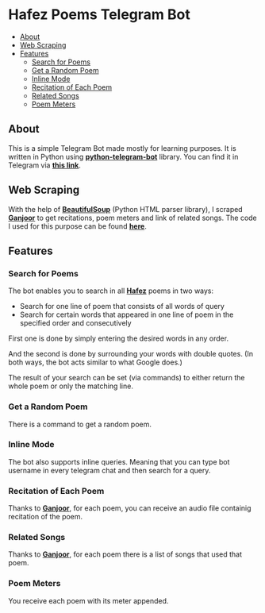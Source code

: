 
# Hafez Poems Telegram Bot

- [About](#about)
- [Web Scraping](#web-scraping)
- [Features](#features)
  - [Search for Poems](#search-for-poems)
  - [Get a Random Poem](#get-a-random-poem)
  - [Inline Mode](#inline-mode)
  - [Recitation of Each Poem](#recitation-of-each-poem)
  - [Related Songs](#related-songs)
  - [Poem Meters](#poem-meters)

## About
This is a simple Telegram Bot made mostly for learning purposes.
It is written in Python using **[python-telegram-bot](https://github.com/python-telegram-bot/python-telegram-bot)** library. You can find it in Telegram via **[this link](https://t.me/hafez_poems_bot)**.

## Web Scraping
With the help of **[BeautifulSoup](https://www.crummy.com/software/BeautifulSoup/bs4/doc/)** (Python HTML parser library), I scraped **[Ganjoor](ganjoor.net)** to get recitations, poem meters and link of related songs.
The code I used for this purpose can be found **[here](ganjoor_scraping)**.

## Features

### Search for Poems
The bot enables you to search in all **[Hafez](https://en.wikipedia.org/wiki/Hafez)** poems in two ways:
- Search for one line of poem that consists of all words of query
- Search for certain words that appeared in one line of poem in the specified order and consecutively

First one is done by simply entering the desired words in any order.

And the second is done by surrounding your words with double quotes. (In both ways, the bot acts similar to what Google does.)

The result of your search can be set (via commands) to either return the whole poem or only the matching line.

### Get a Random Poem
There is a command to get a random poem.

### Inline Mode
The bot also supports inline queries. Meaning that you can type bot username in every telegram chat and then search for a query.

### Recitation of Each Poem
Thanks to **[Ganjoor](ganjoor.net)**, for each poem, you can receive an audio file containig recitation of the poem.

### Related Songs
Thanks to **[Ganjoor](ganjoor.net)**, for each poem there is a list of songs that used that poem.

### Poem Meters
You receive each poem with its meter appended.

